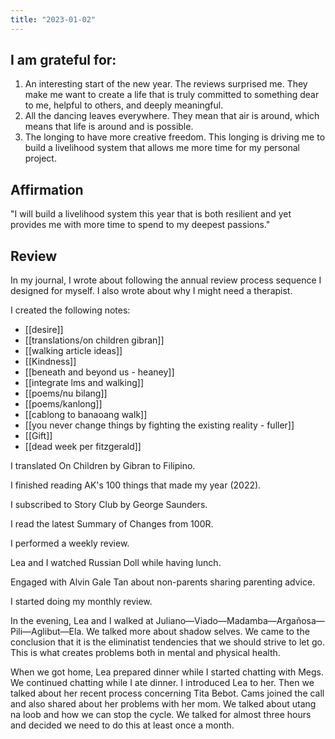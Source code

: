 ```yaml
---
title: "2023-01-02"
---
```

## I am grateful for:
1. An interesting start of the new year. The reviews surprised me. They make me want to create a life that is truly committed to something dear to me, helpful to others, and deeply meaningful.
2. All the dancing leaves everywhere. They mean that air is around, which means that life is around and is possible.
3. The longing to have more creative freedom. This longing is driving me to build a livelihood system that allows me more time for my personal project.

## Affirmation

"I will build a livelihood system this year that is both resilient and yet provides me with more time to spend to my deepest passions."

## Review

In my journal, I wrote about following the annual review process sequence I designed for myself. I also wrote about why I might need a therapist.

I created the following notes:
- [[desire]]
- [[translations/on children gibran]]
- [[walking article ideas]]
- [[Kindness]]
- [[beneath and beyond us - heaney]]
- [[integrate lms and walking]]
- [[poems/nu bilang]]
- [[poems/kanlong]]
- [[cablong to banaoang walk]]
- [[you never change things by fighting the existing reality - fuller]]
- [[Gift]]
- [[dead week per fitzgerald]]

I translated On Children by Gibran to Filipino.

I finished reading AK's 100 things that made my year (2022).

I subscribed to Story Club by George Saunders.

I read the latest Summary of Changes from 100R.

I performed a weekly review.

Lea and I watched Russian Doll while having lunch.

Engaged with Alvin Gale Tan about non-parents sharing parenting advice.

I started doing my monthly review.

In the evening, Lea and I walked at Juliano—Viado—Madamba—Argañosa—Pili—Aglibut—Ela. We talked more about shadow selves. We came to the conclusion that it is the eliminatist tendencies that we should strive to let go. This is what creates problems both in mental and physical health.

When we got home, Lea prepared dinner while I started chatting with Megs. We continued chatting while I ate dinner. I introduced Lea to her. Then we talked about her recent process concerning Tita Bebot. Cams joined the call and also shared about her problems with her mom. We talked about utang na loob and how we can stop the cycle. We talked for almost three hours and decided we need to do this at least once a month.